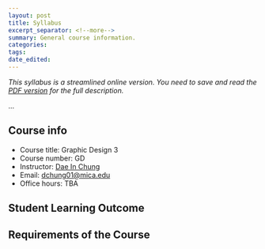 ```yaml
---
layout: post
title: Syllabus
excerpt_separator: <!--more-->
summary: General course information.
categories:
tags:
date_edited:
---
```


*This syllabus is a streamlined online version. You need to save and read the [PDF version]() for the full description.*

...

## Course info

- Course title: Graphic Design 3
- Course number: GD 
- Instructor: [Dae In Chung](http://paperdove.com)
- Email: [dchung01@mica.edu](mailto:dchung01@mica.edu)
- Office hours: TBA

## Student Learning Outcome

## Requirements of the Course





